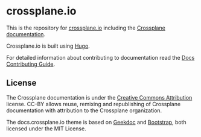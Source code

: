 # crossplane.io

This is the repository for [crossplane.io](https://crossplane.io/) including the [Crossplane documentation](https://crossplane.io/docs).

Crossplane.io is built using [Hugo](https://gohugo.io/).

For detailed information about contributing to documentation read the [Docs Contributing Guide](https://crossplane.io/master/contributing/docs/).

## License
The Crossplane documentation is under the [Creative Commons Attribution](https://creativecommons.org/licenses/by/4.0/) license. CC-BY allows reuse, remixing and republishing of Crossplane documentation with attribution to the Crossplane organization.

The docs.crossplane.io theme is based on [Geekdoc](https://github.com/thegeeklab/hugo-geekdoc) and [Bootstrap](https://github.com/twbs/bootstrap), both licensed under the MIT License.